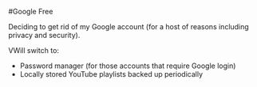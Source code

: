 #Google Free

Deciding to get rid of my Google account (for a host of
reasons including privacy and security).

VWill switch to:

- Password manager (for those accounts that require Google login)
- Locally stored YouTube playlists backed up periodically
